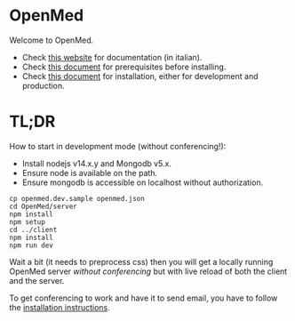 # OpenMed

Welcome to OpenMed.


- Check [this website](https://openmed.faisitalia.it/) for documentation (in italian).
- Check [this document](PREREQ.md) for prerequisites before installing.
- Check [this document](INSTALL.md) for installation, either for development and production.

# TL;DR

How to start in development mode (without conferencing!):

- Install nodejs v14.x.y and Mongodb v5.x.
- Ensure node is available on the path.
- Ensure mongodb is accessible on localhost without authorization.

```
cp openmed.dev.sample openmed.json
cd OpenMed/server
npm install
npm setup
cd ../client
npm install
npm run dev
```

Wait a bit (it needs to preprocess css) then you will get a locally running OpenMed server *without conferencing* but with live reload of both the client and the server.

To get conferencing to work and have it to send email, you have to follow the [installation instructions](INSTALL.md).
